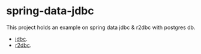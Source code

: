 # spring-data-jdbc

This project holds an example on spring data jdbc & r2dbc with postgres db.

- [jdbc](https://github.com/samitkumarpatel/spring-data-jdbc/tree/jdbc).
- [r2dbc](https://github.com/samitkumarpatel/spring-data-jdbc/tree/r2dbc).



